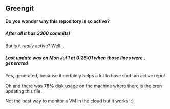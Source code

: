 ## Greengit

#### Do you wonder why this repository is so active?

##### After all it has 3360 commits!

But is it *really* active? Well...

##### Last update was on Mon Jul 1 at 0:25:01 when those lines were... generated

Yes, generated, because it certainly helps a lot to have such an active repo!

Oh and there was **79%** disk usage on the machine
where there is the cron updating this file.

Not the best way to monitor a VM in the cloud but it works! :)
